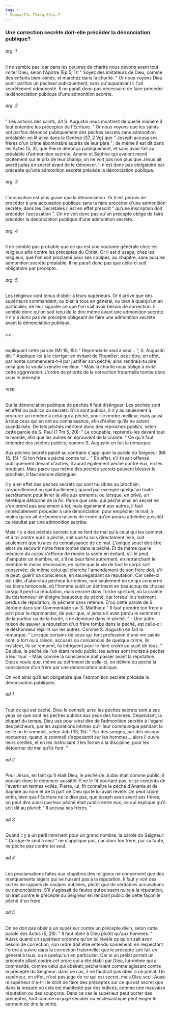 ```yaml
---
tags : 
- Summa/IIa-IIæ/q.33/a.7
---
```


### Une correction secrète doit-elle précéder la dénonciation publique?

###### arg. 1
Il ne semble pas, car dans les oeuvres de charité nous devons avant tout imiter Dieu, selon l'Apôtre (Ep 5, 1): " Soyez des imitateurs de Dieu, comme des enfants bien-aimés, et marchez dans la charité. " Or nous voyons Dieu punir parfois un pécheur publiquement, sans qu'auparavant il l'ait secrètement admonesté. Il ne paraît donc pas nécessaire de faire précéder la dénonciation publique d'une admonition secrète. 

###### arg. 2
" Les actions des saints, dit S. Augustin nous montrent de quelle manière il faut entendre les préceptes de l'Écriture. " Or nous voyons que les saints ont parfois dénoncé publiquement des péchés secrets sans admonition préalable: on lit ainsi dans la Genèse (37, 2 Vg) que " Joseph accusa ses frères d'un crime abominable auprès de leur père "; de même il est dit dans les Actes (5, 3), que Pierre dénonça publiquement, et sans avoir fait au préalable d'admonition secrète, Ananie et Saphire qui avaient menti tacitement sur le prix de leur champ; on ne voit pas non plus que Jésus ait averti judas en secret avant de le dénoncer. Il n'est donc pas obligatoire par précepte qu'une admonition secrète précède la dénonciation publique. 

###### arg. 3
L'accusation est plus grave que la dénonciation. Or il est permis de procéder à une accusation publique sans la faire précéder d'une admonition secrète; dans les Décrétales il est en effet prescrit " qu'une inscription doit précéder l'accusation ". On ne voit donc pas qu'un précepte oblige de faire précéder la dénonciation publique d'une admonition secrète. 

###### arg. 4
Il ne semble pas probable que ce qui est une coutume générale chez les religieux aille contre les préceptes du Christ. Or il est d'usage, chez les religieux, que l'on soit proclamé pour ses coulpes, au chapitre, sans aucune admonition secrète préalable. Il ne paraît donc pas que celle-ci soit obligatoire par précepte. 

###### arg. 5
Les religieux sont tenus d'obéir à leurs supérieurs. Or il arrive que des supérieurs commandent, ou bien à tous en général, ou bien à quelqu'un en particulier, de leur signaler ce que l'on sait avoir besoin de correction. Il semble donc qu'on soit tenu de le dire même avant une admonition secrète. Il n'y a donc pas de précepte obligeant de faire une admonition secrète avant la dénonciation publique. 

###### s.c.
expliquant cette parole (Mt 18, 15): " Reprends-le seul à seul... ", S. Augustin dit: " Applique-toi à le corriger en évitant de l'humilier; peut-être, en effet, par honte commencera-t-il par justifier son péché; ainsi rendrais-tu pire celui que tu voulais rendre meilleur. " Mais la charité nous oblige à évite cette aggravation. L'ordre de priorité de la correction fraternelle tombe donc sous le précepte. 

###### resp.
Sur la dénonciation publique de péchés il faut distinguer. Les péchés sont en effet ou publics ou secrets. S'ils sont publics, il n'y as seulement à procurer un remède à celui qui a péché, pour le rendre meilleur, mais aussi à tous ceux qui en ont eu connaissance, afin d'éviter qu'ils ne soient scandalisés. De tels péchés méritent donc des reproches publics, selon cette parole de S. Paul (1 Tm 5, 20): " Le coupable, reprends-les devant tout le monde, afin que les autres en éprouvent de la crainte. " Ce qu'il faut entendre des péchés publics, comme S. Augustin en fait la remarque. 

Aux péchés secrets paraît au contraire s'appliquer la parole du Seigneur (Mt 18, 15) " Si ton frère a péché contre toi... " En effet, s'il t’avait offensé publiquement devant d'autres, il aurait également péché contre eux, en les troublant. Mais parce que même des péchés secrets peuvent blesser le prochain, il faut encore distinguer. 

Il y a en effet des péchés secrets qui sont nuisibles au prochain, corporellement ou spiritucllement; quand par exemple quelqu’un traite secrètement pour livrer la ville aux ennemis; ou lorsque, en privé, un hérétique détourne de la foi. Parce que celui qui pèche ainsi en secret ne s'en prend pas seulement à toi, mais également aux autres, il faut immédiatement procéder à une dénonciation, pour empêcher le mal; à moins qu'on ait de bonnes raisons de croire qu'on pourra atteindre aussitôt ce résultat par une admonition secrète. 

Mais il y a des péchés secrets qui ne font de mal qu'à celui qui les commet, et à toi contre qui il a péché, soit que tu sois directement lésé, soit seulement que tu aies eu connaissance de ce mal. L'unique souci doit être alors de secourir notre frère tombé dans le péché. Et de même que le médecin du corps s'efforce de rendre la santé en évitant, s'il le peut, d'amputer un membre, et, s'il ne peut faire autrement, en retranchant le membre le moins nécessaire, en sorte que la vie de tout le corps soit conservée; de même celui qui cherche l'amendement de son frère doit, s'il le peut, guérir sa conscience, en sauvegardant sa réputation. Car celle-ci est utile, d'abord au pécheur lui-même, non seulement en ce qui concerne les biens temporels, où l'homme subit un détriment en beaucoup de choses lorsqu'il perd sa réputation, mais encore dans l'ordre spirituel, où la crainte du déshonneur en éloigne beaucoup du péché, car lorsqu'ils s'estiment perdus de réputation, ils pèchent sans retenue. D'où cette parole de S. Jérôme dans son Commentaire sur S. Matthieu: " Il faut prendre ton frère à part pour le réprimander, de peur que, si jamais il avait perdu le sentiment de la pudeur ou de la honte, il ne demeure dans le péché. " - Une autre raison de sauver la réputation d'un frère tombé dans le péché, est celle-ci: le déshonneur rejaillit sur les autres. Comme S. Augustin en fait la remarque: " Lorsque certains de ceux qui font profession d'une vie sainte sont, à tort ou à raison, accusés ou convaincus de quelque crime, ils insistent, ils se remuent, ils intriguent pour le faire croire au sujet de tous. " De plus, le péché de l'un étant rendu public, les autres sont incités à pécher à leur tour. - Mais comme la conscience doit passer avant la réputation, Dieu a voulu que, même au détriment de celle-ci, on délivre du péché la conscience d'un frère par une dénonciation publique. 

On voit ainsi qu'il est obligatoire que l'admonition secrète précède la dénonciation publiques. 

###### ad 1
Tout ce qui est caché, Dieu le connaît; ainsi les péchés secrets sont à ses yeux ce que sont les péchés publics aux yeux des hommes. Cependant, la plupart du temps, Dieu use pour ainsi dire de l’admonition secrète à l'égard des pécheurs, par les aspirations intimes qu'il leur communique pendant la veille ou le sommeil, selon Job (33, 15): " Par des songes, par des visions nocturnes, quand le sommeil s'appesantit sur les hommes... alors il ouvre leurs oreilles, et en les instruisant il les forme à la discipline, pour les détourner du mal qu'ils font. " 

###### ad 2
Pour Jésus, en tant qu'il était Dieu, le péché de Judas était comme public; il pouvait donc le dénoncer aussitôt. Il ne le fit pourtant pas, et se contenta de l'avertir en termes voilés. Pierre, lui, fit connaître le péché d'Ananie et de Saphire au nom et de la part de Dieu qui le lui avait révélé. On peut croire enfin, bien que l'Écriture ne le dise pas, que joseph avait averti ses frères; on peut dire aussi que leur péché était public entre eux, ce qui explique qu'il soit dit au pluriel: " Il accusa ses frères. " 

###### ad 3
Quand il y a un péril imminent pour un grand nombre, la parole du Seigneur: " Corrige-le seul à seul " ne s'applique pas, car alors ton frère, par sa faute, ne pèche pas contre toi seul. 

###### ad 4
Les proclamations faites aux chapitres des religieux ne concernent que des manquements légers qui ne nuisent pas à la réputation. Il faut y voir des sortes de rappels de coulpes oubliées, plutôt que de véritables accusations ou dénonciations. S'il s'agissait de fautes qui puissent nuire à la réputation, on irait contre le précepte du Seigneur en rendant public de cette façon le péché d'un frère. 

###### ad 5
On ne doit pas obéir à un supérieur contre un précepte divin, selon cette parole des Actes (5, 29): " Il faut obéir à Dieu plutôt qu'aux hommes. " Aussi, quand un supérieur ordonne qu'on lui révèle ce qu'on sait avoir besoin de correction, son ordre doit être entendu sainement, en respectant l'ordre à suivre dans la correction fraternelle; que le précepte soit fait en général à tous, ou à quelqu'un en particulier. Car si un prélat portait un précepte allant contre cet ordre qui a été établi par Dieu, lui-même qui a commandé, comme celui qui obéirait, pécheraient comme agissant contre le précepte du Seigneur: dans ce cas, il ne faudrait pas obéir à ce prélat. Un supérieur, en effet, n'est pas juge de ce qui est secret, mais Dieu seul. Aussi le supérieur n'a-t-il le droit de faire des préceptes sur ce qui est secret que dans la mesure où cela est manifesté par des indices, comme une mauvaise réputation ou des soupçons. Dans ce cas le supérieur peut porter des préceptes, tout comme un juge séculier ou ecclésiastique peut exiger le serment de dire la vérité. 

